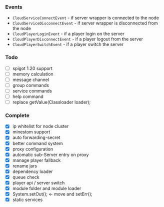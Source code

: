 

### Events

- `CloudServiceConnectEvent` - if server wrapper is connected to the node
- `CloudServiceDisconnectEvent` - if server wrapper is disconnected from the node
- `CloudPlayerLoginEvent` - if a player login on the server
- `CloudPlayerDisconnectEvent` - if a player logout from the server
- `CloudPlayerSwitchEvent` - if a player switch the server

### Todo

- [ ] spigot 1.20 support
- [ ] memory calculation
- [ ] message channel
- [ ] group commands
- [ ] service commands
- [ ] help command
- [ ] replace getValue(Classloader loader);

### Complete

- [x] ip whitelist for node cluster
- [x] minestom support
- [x] auto forwarding-secret
- [x] better command system
- [x] proxy configuration
- [x] automatic sub-Server entry on proxy
- [x] manage player fallback
- [x] rename jars
- [x] dependency loader
- [x] queue check
- [x] player api / server switch
- [x] module folder and module loader
- [x] System.setOut(); <- move and setErr();
- [x] static services